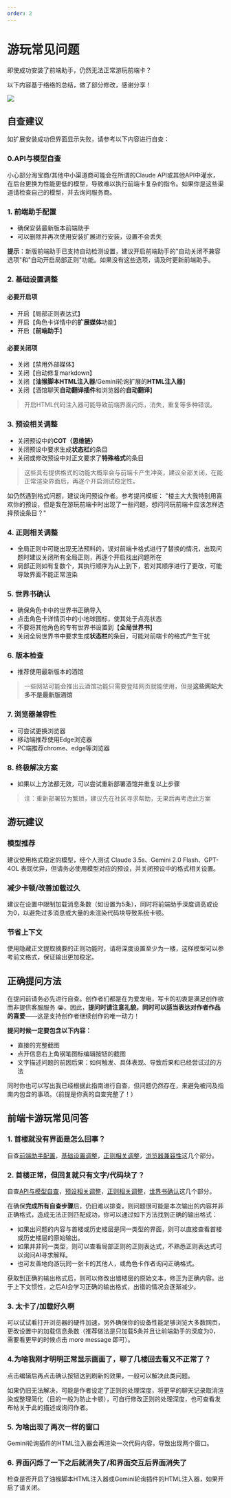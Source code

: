```yaml
---
order: 2
---
```


# 游玩常见问题

即使成功安装了前端助手，仍然无法正常游玩前端卡？

以下内容基于络络的总结，做了部分修改，感谢分享！

[![](https://img.shields.io/badge/Discord-%E7%BB%9C%E7%BB%9C-gray?style=for-the-badge&logo=discord&logoColor=white&labelColor=5865F2
)](https://discord.com/channels/1134557553011998840/1324937235623051385)

## 自查建议
如扩展安装成功但界面显示失败，请参考以下内容进行自查：

### 0.API与模型自查
小心部分淘宝商/其他中小渠道商可能会在所谓的Claude API或其他API中灌水，在后台更换为性能更低的模型，导致难以执行前端卡复杂的指令。如果你是这些渠道请检查自己的模型，并去询问服务商。
 
### 1. 前端助手配置
- 确保安装最新版本前端助手
- 可以删除并再次使用安装扩展进行安装，设置不会丢失

**提示**：新版前端助手已支持自动检测设置，建议开启前端助手的"自动关闭不兼容选项"和"自动开启局部正则"功能。如果没有这些选项，请及时更新前端助手。

### 2. 基础设置调整

#### 必要开启项
- 开启【局部正则表达式】
- 开启【角色卡详情中的**扩展媒体**功能】
- 开启【**前端助手**】

#### 必要关闭项
- 关闭【禁用外部媒体】
- 关闭【自动修复markdown】
- 关闭【**油猴脚本HTML注入器**/Gemini轮询扩展的**HTML注入器**】
- 关闭【酒馆聊天**自动翻译插件**和浏览器的**自动翻译**】
> 开启HTML代码注入器可能导致前端界面闪烁，消失，重复等多种错误。

### 3. 预设相关调整
- 关闭预设中的**COT（思维链）**
- 关闭预设中要求生成**状态栏**的条目
- 关闭或修改预设中对正文要求了**特殊格式**的条目
> 这些具有提供格式的功能大概率会与前端卡产生冲突，建议全部关闭，在能正常渲染界面后，再逐个开启测试稳定性。

如仍然遇到格式问题，建议询问预设作者。参考提问模板：
 "楼主大大我特别用喜欢你的预设，但是我在游玩前端卡时出现了一些问题，想问问玩前端卡应该怎样选择预设条目？"

### 4. 正则相关调整
- 全局正则中可能出现无法预料的，误对前端卡格式进行了替换的情况，出现问题时建议关闭所有全局正则，再逐个开启找出问题所在
- 局部正则如有复数个，其执行顺序为从上到下，若对其顺序进行了更改，可能导致界面不能正常渲染

### 5. 世界书确认 
- 确保角色卡中的世界书正确导入
- 点击角色卡详情页中的小地球图标，使其处于点亮状态
- 不要将其他角色的专有世界书设置到【**全局世界书**】
- 关闭全局世界书中要求生成**状态栏**的条目，可能对前端卡的格式产生干扰
 
### 6. 版本检查
- 推荐使用最新版本的酒馆
> 一些网站可能会推出云酒馆功能只需要登陆网页就能使用，但是**这些网站大多不是最新版酒馆**

### 7. 浏览器兼容性
- 可尝试更换浏览器
- 移动端推荐使用Edge浏览器
- PC端推荐chrome、edge等浏览器

### 8. 终极解决方案
- 如果以上方法都无效，可以尝试重新部署酒馆并重复以上步骤
> 注：重新部署较为繁琐，建议先在社区寻求帮助，无果后再考虑此方案

## 游玩建议

### 模型推荐
建议使用格式稳定的模型，经个人测试 Claude 3.5s、Gemini 2.0 Flash、GPT-4OL 表现优异，但请务必使用模型对应的预设，并关闭预设中的格式相关设置。

### 减少卡顿/改善加载过久
建议在设置中限制加载消息条数（如设置为5条），同时将前端助手深度调高或设为0，以避免过多消息或大量的未渲染代码块导致系统卡顿。

### 节省上下文
使用隐藏正文提取摘要的正则功能时，请将深度设置至少为一楼，这样模型可以参考前文格式，保证输出更加稳定。

## 正确提问方法

在提问前请务必先进行自查。创作者们都是在为爱发电，写卡的初衷是满足创作欲而非提供客服服务 😭。因此，**提问时请注意礼貌，同时可以适当表达对作者作品的喜爱**——这是支持创作者继续创作的唯一动力！

**提问时候一定要包含以下内容：**

- 直接的完整截图
- 点开信息右上角钢笔图标编辑按钮的截图
- 文字描述问题的前因后果：如何触发、具体表现、导致后果和已经尝试过的方法

同时你也可以写出我已经根据此指南进行自查，但问题仍然存在，来避免被问及指南内包含的事项。（前提是你真的自查完整了！）

## 前端卡游玩常见问答

### 1. 首楼就没有界面是怎么回事？
自查[前端助手配置](#_1-前端助手配置)，[基础设置调整](#_2-基础设置调整)，[正则相关调整](#_4-正则相关调整)，[浏览器兼容性](#_7-浏览器兼容性)这几个部分。

### 2. 首楼正常，但回复就只有文字/代码块了？

自查[API与模型自查](#_0-api与模型自查)，[预设相关调整](#_3-预设相关调整)，[正则相关调整](#_4-正则相关调整)，[世界书确认](#_5-世界书确认)这几个部分。

在确保**完成所有自查步骤**后，仍旧难以排查，则问题很可能是本次输出的内容并非正确格式，造成无法正则匹配成功，你可以通过如下方法找到正确的输出格式：

- 如果出问题的内容与首楼或历史楼层是同一类型的界面，则可以直接查看首楼或历史楼层的原始输出。
- 如果并非同一类型，则可以查看局部正则的正则表达式，不熟悉正则表达式可以询问AI寻求解释。
- 也可友善地向游玩同一张卡的其他人，或角色卡作者询问正确格式。

获取到正确的输出格式后，则可以修改出错楼层的原始文本，修正为正确内容。出于上下文惯性，之后AI会学习正确的输出格式，出错的情况会逐渐减少。

### 3. 太卡了/加载好久啊

可以试试看打开浏览器的硬件加速，另外确保你的设备性能足够浏览大多数网页，更改设置中的加载信息条数（推荐做法是只加载5条并且让前端助手的深度为0，需要看更早的时候点击 more message 即可）。

### 4.为啥我刚才明明正常显示画面了，聊了几楼回去看又不正常了？

点击编辑后再点击确认按钮达到刷新的效果，一般可以解决此类问题。

如果仍旧无法解决，可能是作者设定了正则的处理深度，将更早的聊天记录取消渲染或整理简化（目的一般为防止卡顿），可自行修改正则的处理深度，也可查看发布帖关于此的描述或询问作者。

### 5. 为啥出现了两次一样的窗口
Gemini轮询插件的HTML注入器会再渲染一次代码内容，导致出现两个窗口。

### 6. 界面闪烁了一下之后就消失了/和界面交互后界面消失了

检查是否开启了油猴脚本HTML注入器或Gemini轮询插件的HTML注入器，如果开启了请关闭。